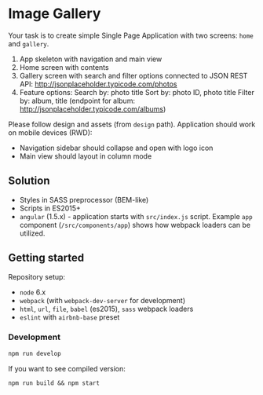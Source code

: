 # Image Gallery

Your task is to create simple Single Page Application with two screens: `home` and `gallery`.

1. App skeleton with navigation and main view
2. Home screen with contents
3. Gallery screen with search and filter options connected to
   JSON REST API: http://jsonplaceholder.typicode.com/photos
4. Feature options:
	Search by: photo title
	Sort by: photo ID, photo title
	Filter by: album, title (endpoint for album: http://jsonplaceholder.typicode.com/albums)

Please follow design and assets (from `design` path). Application should work on mobile devices (RWD):

* Navigation sidebar should collapse and open with logo icon
* Main view should layout in column mode

## Solution

* Styles in SASS preprocessor (BEM-like)
* Scripts in ES2015+
* `angular` (1.5.x) - application starts with `src/index.js` script. Example `app` component
  (`/src/components/app`) shows how webpack loaders can be utilized.

## Getting started

Repository setup:

* `node` 6.x
* `webpack` (with `webpack-dev-server` for development)
* `html`, `url`, `file`, `babel` (es2015), `sass` webpack loaders
* `eslint` with `airbnb-base` preset

### Development

```bash
npm run develop
```

If you want to see compiled version:

```
npm run build && npm start
```
